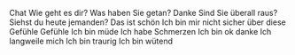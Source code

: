 Chat
	Wie geht es dir?
	Was haben Sie getan?
	Danke
	Sind Sie überall raus?
	Siehst du heute jemanden?
	Das ist schön
	Ich bin mir nicht sicher über diese Gefühle
Gefühle
	Ich bin müde
	Ich habe Schmerzen
	Ich bin ok danke
	Ich langweile mich
	Ich bin traurig
	Ich bin wütend